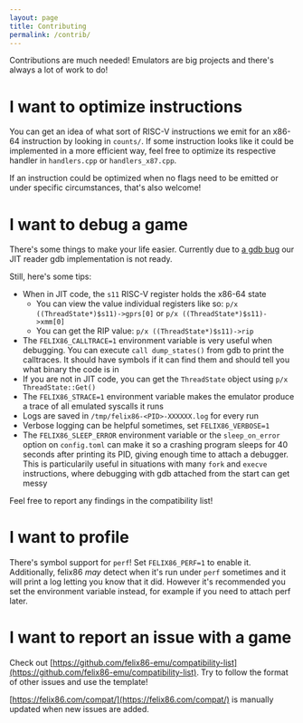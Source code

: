 ```yaml
---
layout: page
title: Contributing
permalink: /contrib/
---
```


Contributions are much needed! Emulators are big projects and there's always a lot of work to do!

# I want to optimize instructions
You can get an idea of what sort of RISC-V instructions we emit for an x86-64 instruction by looking in `counts/`. If some instruction looks like it could be implemented in a more efficient way, feel free to optimize its respective handler in `handlers.cpp` or `handlers_x87.cpp`.

If an instruction could be optimized when no flags need to be emitted or under specific circumstances, that's also welcome!

# I want to debug a game
There's some things to make your life easier.
Currently due to [a gdb bug](https://sourceware.org/bugzilla/show_bug.cgi?id=32248) our JIT reader gdb implementation is not ready.

Still, here's some tips:
- When in JIT code, the `s11` RISC-V register holds the x86-64 state
  - You can view the value individual registers like so: `p/x ((ThreadState*)$s11)->gprs[0]` or `p/x ((ThreadState*)$s11)->xmm[0]`
  - You can get the RIP value: `p/x ((ThreadState*)$s11)->rip`
- The `FELIX86_CALLTRACE=1` environment variable is very useful when debugging. You can execute `call dump_states()` from gdb to print the calltraces. It should have symbols if it can find them and should tell you what binary the code is in
- If you are not in JIT code, you can get the `ThreadState` object using `p/x ThreadState::Get()`
- The `FELIX86_STRACE=1` environment variable makes the emulator produce a trace of all emulated syscalls it runs
- Logs are saved in `/tmp/felix86-<PID>-XXXXXX.log` for every run
- Verbose logging can be helpful sometimes, set `FELIX86_VERBOSE=1`
- The `FELIX86_SLEEP_ERROR` environment variable or the `sleep_on_error` option on `config.toml` can make it so a crashing program sleeps for 40 seconds after printing its PID, giving enough time to attach a debugger. This is particularily useful in situations with many `fork` and `execve` instructions, where debugging with gdb attached from the start can get messy

Feel free to report any findings in the compatibility list!

# I want to profile
There's symbol support for `perf`!
Set `FELIX86_PERF=1` to enable it. Additionally, felix86 *may* detect when it's run under `perf` sometimes and it will print a log letting you know that it did. However it's recommended you set the environment variable instead, for example if you need to attach perf later.

# I want to report an issue with a game
Check out [https://github.com/felix86-emu/compatibility-list](https://github.com/felix86-emu/compatibility-list). Try to follow the format of other issues and use the template!

[https://felix86.com/compat/](https://felix86.com/compat/) is manually updated when new issues are added.
